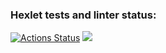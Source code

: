 ### Hexlet tests and linter status:
[![Actions Status](https://github.com/panechek/frontend-project-lvl3/workflows/hexlet-check/badge.svg)](https://github.com/panechek/frontend-project-lvl3/actions)
<a href="https://codeclimate.com/github/codeclimate/codeclimate/maintainability"><img src="https://api.codeclimate.com/v1/badges/a99a88d28ad37a79dbf6/maintainability" /></a>

